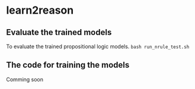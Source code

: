 # learn2reason

## Evaluate the trained models
To evaluate the trained propositional logic models.
`bash run_nrule_test.sh`

## The code for training the models
Comming soon



